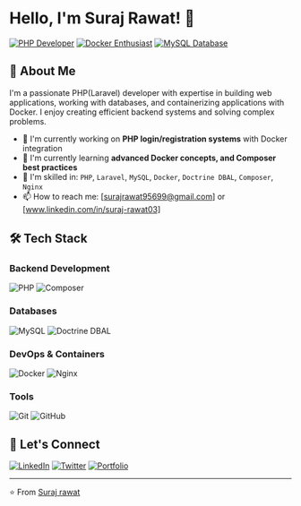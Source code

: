 # Hello, I'm Suraj Rawat! 👋

[![PHP Developer](https://img.shields.io/badge/PHP-Developer-777BB4?style=flat&logo=php&logoColor=white)](https://github.com/surajrawat03)
[![Docker Enthusiast](https://img.shields.io/badge/Docker-Enthusiast-2496ED?style=flat&logo=docker&logoColor=white)](https://github.com/surajrawat03)
[![MySQL Database](https://img.shields.io/badge/MySQL-Database-4479A1?style=flat&logo=mysql&logoColor=white)](https://github.com/surajrawat03)

## 🚀 About Me

I'm a passionate PHP(Laravel) developer with expertise in building web applications, working with databases, and containerizing applications with Docker. I enjoy creating efficient backend systems and solving complex problems.

- 🔭 I'm currently working on **PHP login/registration systems** with Docker integration
- 🌱 I'm currently learning **advanced Docker concepts, and Composer best practices**
- 💼 I'm skilled in: `PHP`, `Laravel`, `MySQL`, `Docker`, `Doctrine DBAL`, `Composer`, `Nginx`
- 📫 How to reach me: [surajrawat95699@gmail.com] or [www.linkedin.com/in/suraj-rawat03]

## 🛠 Tech Stack

### Backend Development
![PHP](https://img.shields.io/badge/PHP-777BB4?style=for-the-badge&logo=php&logoColor=white)
![Composer](https://img.shields.io/badge/Composer-885630?style=for-the-badge&logo=composer&logoColor=white)

### Databases
![MySQL](https://img.shields.io/badge/MySQL-4479A1?style=for-the-badge&logo=mysql&logoColor=white)
![Doctrine DBAL](https://img.shields.io/badge/Doctrine_DBAL-FF6C37?style=for-the-badge)

### DevOps & Containers
![Docker](https://img.shields.io/badge/Docker-2496ED?style=for-the-badge&logo=docker&logoColor=white)
![Nginx](https://img.shields.io/badge/Nginx-009639?style=for-the-badge&logo=nginx&logoColor=white)

### Tools
![Git](https://img.shields.io/badge/Git-F05032?style=for-the-badge&logo=git&logoColor=white)
![GitHub](https://img.shields.io/badge/GitHub-181717?style=for-the-badge&logo=github&logoColor=white)

## 🤝 Let's Connect

[![LinkedIn](https://img.shields.io/badge/LinkedIn-0077B5?style=for-the-badge&logo=linkedin&logoColor=white)](https://linkedin.com/in/yourprofile)
[![Twitter](https://img.shields.io/badge/Twitter-1DA1F2?style=for-the-badge&logo=twitter&logoColor=white)](https://twitter.com/yourhandle)
[![Portfolio](https://img.shields.io/badge/Portfolio-%23000000.svg?style=for-the-badge&logo=firefox&logoColor=white)](https://yourportfolio.com)

---

⭐️ From [Suraj rawat](https://github.com/surajrawat03)
